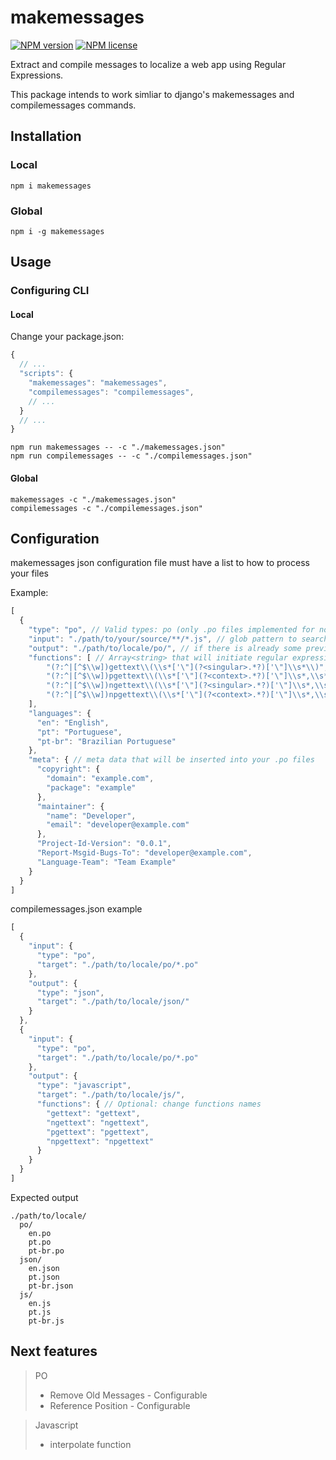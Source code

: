 # makemessages

[![NPM version][npm-verision-img]][npm-url]
[![NPM license][npm-license-img]][npm-url]

Extract and compile messages to localize a web app using Regular Expressions.

This package intends to work simliar to django's makemessages and compilemessages commands.

## Installation

### Local
```
npm i makemessages
```

### Global
```
npm i -g makemessages
```

## Usage
### Configuring CLI
#### Local
Change your package.json:
```javascript
{
  // ...
  "scripts": {
    "makemessages": "makemessages",
    "compilemessages": "compilemessages",
    // ...
  }
  // ...
}
```
```
npm run makemessages -- -c "./makemessages.json"
npm run compilemessages -- -c "./compilemessages.json"
```
#### Global
```
makemessages -c "./makemessages.json"
compilemessages -c "./compilemessages.json"
```

## Configuration
makemessages json configuration file must have a list to how to process your files

Example:
```javascript
[
  {
    "type": "po", // Valid types: po (only .po files implemented for now)
    "input": "./path/to/your/source/**/*.js", // glob pattern to search your files
    "output": "./path/to/locale/po/", // if there is already some previous file in this folder, next result will be a merge between existing messages and new found ones
    "functions": [ // Array<string> that will initiate regular expression objects to look for your messages
        "(?:^|[^$\\w])gettext\\(\\s*['\"](?<singular>.*?)['\"]\\s*\\)",
        "(?:^|[^$\\w])pgettext\\(\\s*['\"](?<context>.*?)['\"]\\s*,\\s*['\"](?<singular>.*?)['\"]\\s*\\)",
        "(?:^|[^$\\w])ngettext\\(\\s*['\"](?<singular>.*?)['\"]\\s*,\\s*['\"](?<plural>.*?)['\"]\\s*,\\s*(?<number>\\d*)\\s*\\)",
        "(?:^|[^$\\w])npgettext\\(\\s*['\"](?<context>.*?)['\"]\\s*,\\s*['\"](?<singular>.*?)['\"]\\s*,\\s*['\"](?<plural>.*?)['\"]\\s*,\\s*(?<number>\\d*)\\s*\\)"
    ],
    "languages": {
      "en": "English",
      "pt": "Portuguese",
      "pt-br": "Brazilian Portuguese"
    },
    "meta": { // meta data that will be inserted into your .po files
      "copyright": {
        "domain": "example.com",
        "package": "example"
      },
      "maintainer": {
        "name": "Developer",
        "email": "developer@example.com"
      },
      "Project-Id-Version": "0.0.1",
      "Report-Msgid-Bugs-To": "developer@example.com",
      "Language-Team": "Team Example"
    }
  }
]
```

compilemessages.json example
```javascript
[
  {
    "input": {
      "type": "po",
      "target": "./path/to/locale/po/*.po" 
    },
    "output": {
      "type": "json",
      "target": "./path/to/locale/json/"
    }
  },
  {
    "input": {
      "type": "po",
      "target": "./path/to/locale/po/*.po" 
    },
    "output": {
      "type": "javascript",
      "target": "./path/to/locale/js/",
      "functions": { // Optional: change functions names
        "gettext": "gettext",
        "ngettext": "ngettext",
        "pgettext": "pgettext",
        "npgettext": "npgettext"
      }
    }
  }
]
```
Expected output
```
./path/to/locale/
  po/
    en.po
    pt.po
    pt-br.po
  json/
    en.json
    pt.json
    pt-br.json
  js/
    en.js
    pt.js
    pt-br.js
```

## Next features
> PO
> * Remove Old Messages - Configurable
> * Reference Position - Configurable

> Javascript
> * interpolate function

[npm-url]: https://www.npmjs.com/package/makemessages
[npm-verision-img]: https://img.shields.io/npm/v/makemessages.svg
[npm-license-img]: https://img.shields.io/npm/l/makemessages.svg
